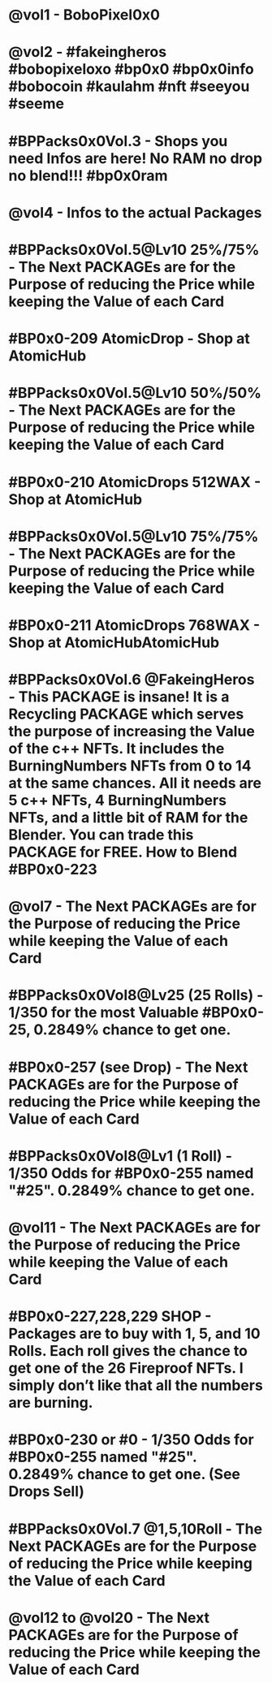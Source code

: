 #    @vol1 - BoboPixel0x0
#    @vol2 - #fakeingheros #bobopixeloxo #bp0x0 #bp0x0info #bobocoin #kaulahm #nft #seeyou #seeme
#    #BPPacks0x0Vol.3 - Shops you need Infos are here! No RAM no drop no blend!!! #bp0x0ram
#    @vol4 - Infos to the actual Packages
#    #BPPacks0x0Vol.5@Lv10 25%/75% - The Next PACKAGEs are for the Purpose of reducing the Price while keeping the Value of each Card
#    #BP0x0-209 AtomicDrop - Shop at AtomicHub
#    #BPPacks0x0Vol.5@Lv10 50%/50% - The Next PACKAGEs are for the Purpose of reducing the Price while keeping the Value of each Card
#    #BP0x0-210 AtomicDrops 512WAX - Shop at AtomicHub
#    #BPPacks0x0Vol.5@Lv10 75%/75% - The Next PACKAGEs are for the Purpose of reducing the Price while keeping the Value of each Card
#    #BP0x0-211 AtomicDrops 768WAX - Shop at AtomicHubAtomicHub
#    #BPPacks0x0Vol.6 @FakeingHeros - This PACKAGE is insane! It is a Recycling PACKAGE which serves the purpose of increasing the Value of the c++ NFTs. It includes the BurningNumbers NFTs from 0 to 14 at the same chances. All it needs are 5 c++ NFTs, 4 BurningNumbers NFTs, and a little bit of RAM for the Blender. You can trade this PACKAGE for FREE. How to Blend #BP0x0-223
#    @vol7 - The Next PACKAGEs are for the Purpose of reducing the Price while keeping the Value of each Card
#    #BPPacks0x0Vol8@Lv25 (25 Rolls) - 1/350 for the most Valuable #BP0x0-25, 0.2849% chance to get one.
#    #BP0x0-257 (see Drop) - The Next PACKAGEs are for the Purpose of reducing the Price while keeping the Value of each Card
#    #BPPacks0x0Vol8@Lv1 (1 Roll) - 1/350 Odds for #BP0x0-255 named "#25". 0.2849% chance to get one.
#    @vol11 - The Next PACKAGEs are for the Purpose of reducing the Price while keeping the Value of each Card
#    #BP0x0-227,228,229 SHOP - Packages are to buy with 1, 5, and 10 Rolls. Each roll gives the chance to get one of the 26 Fireproof NFTs. I simply don’t like that all the numbers are burning.
#    #BP0x0-230 or #0 - 1/350 Odds for #BP0x0-255 named "#25". 0.2849% chance to get one. (See Drops Sell)
#    #BPPacks0x0Vol.7 @1,5,10Roll - The Next PACKAGEs are for the Purpose of reducing the Price while keeping the Value of each Card
#    @vol12 to @vol20 - The Next PACKAGEs are for the Purpose of reducing the Price while keeping the Value of each Card
